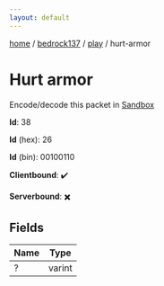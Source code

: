 ```yaml
---
layout: default
---
```


[home](/)  /  [bedrock137](/protocol/bedrock137)  /  [play](/protocol/bedrock137/play)  /  hurt-armor

# Hurt armor

Encode/decode this packet in [Sandbox](../../../sandbox/bedrock137#play.hurt_armor)

**Id**: 38

**Id** (hex): 26

**Id** (bin): 00100110

**Clientbound**: ✔️

**Serverbound**: ✖️

## Fields

Name | Type
---|---
? | varint
